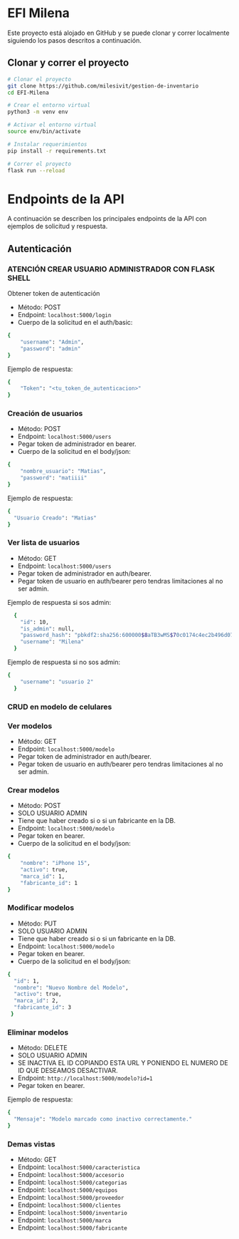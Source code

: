 # EFI Milena

Este proyecto está alojado en GitHub y se puede clonar y correr localmente siguiendo los pasos descritos a continuación.

## Clonar y correr el proyecto

```bash
# Clonar el proyecto
git clone https://github.com/milesivit/gestion-de-inventario
cd EFI-Milena

# Crear el entorno virtual
python3 -m venv env

# Activar el entorno virtual
source env/bin/activate

# Instalar requerimientos
pip install -r requirements.txt

# Correr el proyecto
flask run --reload
```

# Endpoints de la API

A continuación se describen los principales endpoints de la API con ejemplos de solicitud y respuesta.

## Autenticación
### ATENCIÓN CREAR USUARIO ADMINISTRADOR CON FLASK SHELL

Obtener token de autenticación
- Método: POST
- Endpoint: `localhost:5000/login`
- Cuerpo de la solicitud en el auth/basic:

```bash
{
    "username": "Admin",
    "password": "admin"
}
```

Ejemplo de respuesta:

```bash
{
    "Token": "<tu_token_de_autenticacion>"
}
```

### Creación de usuarios 
- Método: POST
- Endpoint: `localhost:5000/users`
- Pegar token de administrador en bearer.
- Cuerpo de la solicitud en el body/json:

```bash
{
    "nombre_usuario": "Matias",
    "password": "matiiii"
}
```
Ejemplo de respuesta:

```bash
{
  "Usuario Creado": "Matias"
}
```

### Ver lista de usuarios
- Método: GET
- Endpoint: `localhost:5000/users`
- Pegar token de administrador en auth/bearer.
- Pegar token de usuario en auth/bearer pero tendras limitaciones al no ser admin.

Ejemplo de respuesta si sos admin:

```bash
  {
    "id": 10,
    "is_admin": null,
    "password_hash": "pbkdf2:sha256:600000$8aTB3wMS$70c0174c4ec2b496d07734c070ad3dcb512c7f0d7274f8ee944e01715fc3bb9d",
    "username": "Milena"
  }
```
Ejemplo de respuesta si no sos admin:

```bash
{
    "username": "usuario 2"
  }
```

### CRUD en modelo de celulares

### Ver modelos
- Método: GET
- Endpoint: `localhost:5000/modelo`
- Pegar token de administrador en auth/bearer.
- Pegar token de usuario en auth/bearer pero tendras limitaciones al no ser admin.

### Crear modelos
- Método: POST
- SOLO USUARIO ADMIN
- Tiene que haber creado si o si un fabricante en la DB.
- Endpoint: `localhost:5000/modelo`
- Pegar token en bearer.
- Cuerpo de la solicitud en el body/json:

```bash
{
    "nombre": "iPhone 15",
    "activo": true,
    "marca_id": 1,
    "fabricante_id": 1
}
```

### Modificar modelos
- Método: PUT
- SOLO USUARIO ADMIN
- Tiene que haber creado si o si un fabricante en la DB.
- Endpoint: `localhost:5000/modelo`
- Pegar token en bearer.
- Cuerpo de la solicitud en el body/json:

```bash
{
  "id": 1,
  "nombre": "Nuevo Nombre del Modelo",
  "activo": true,
  "marca_id": 2,
  "fabricante_id": 3
 }
```

### Eliminar modelos
- Método: DELETE
- SOLO USUARIO ADMIN
- SE INACTIVA EL ID COPIANDO ESTA URL Y PONIENDO EL NUMERO DE ID QUE DESEAMOS DESACTIVAR.
- Endpoint: `http://localhost:5000/modelo?id=1`
- Pegar token en bearer.

Ejemplo de respuesta:
```bash
{
  "Mensaje": "Modelo marcado como inactivo correctamente."
}
```

### Demas vistas
- Método: GET
- Endpoint: `localhost:5000/caracteristica`
- Endpoint: `localhost:5000/accesorio`
- Endpoint: `localhost:5000/categorias`
- Endpoint: `localhost:5000/equipos`
- Endpoint: `localhost:5000/proveedor`
- Endpoint: `localhost:5000/clientes`
- Endpoint: `localhost:5000/inventario`
- Endpoint: `localhost:5000/marca`
- Endpoint: `localhost:5000/fabricante`
